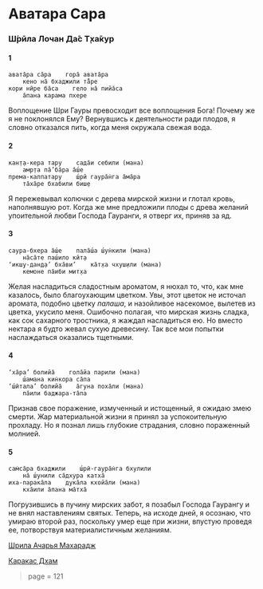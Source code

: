 # Аватара Сара

### Ш́рӣла Лочан Да̄с Т̣ха̄кур

#### 1

    авата̄ра са̄ра    гора̄ авата̄ра
        кено на̄ бхаджили та̄̐ре
    кори нӣре ба̄са    гело на̄ пийа̄са
        а̄пана карама пхере

Воплощение Шри Гауры превосходит все воплощения Бога! Почему же я не поклонялся Ему? Вернувшись к деятельности ради плодов, я словно отказался пить, когда меня окружала свежая вода.

#### 2

    кан̣т̣а-кера тару    сада̄и себили (мана)
        амр̣та па̄’ба̄ра а̄ш́е
    према-калпатару    ш́рӣ гаура̄н̇га а̄ма̄ра
        та̄ха̄ре бхабили биш̣е

Я пережевывал колючки с дерева мирской жизни и глотал кровь, наполнявшую рот. Когда же мне предложили плоды с древа желаний упоительной любви Господа Гауранги, я отверг их, приняв за яд.

#### 3

    саура-бхера а̄ш́е    пала̄ш́а ш́ун̇кили (мана)
        на̄са̄те паш́ило кӣт̣а
    ‘икш̣у-дан̣д̣а’ бха̄ви’    ка̄т̣ха чхуш̣или (мана)
        кемоне па̄иби мит̣ха

Желая насладиться сладостным ароматом, я нюхал то, что, как мне казалось, было благоухающим цветком. Увы, этот цветок не источал аромата, подобно цветку *палаша*, и назойливое насекомое, вылетев из цветка, укусило меня. Ошибочно полагая, что мирская жизнь сладка, как сок сахарного тростника, я жаждал насладиться ею. Но вместо нектара я будто жевал сухую древесину. Так все мои попытки наслаждаться оказались тщетными.

#### 4

    ‘ха̄ра’ болийа̄    гола̄йа парили (мана)
        ш́амана кин̇кора са̄па
    ‘ш́ӣтала’ болийа̄    а̄гуна поха̄ли (мана)
        па̄или баджара-та̄па

Признав свое поражение, измученный и истощенный, я ожидаю змею смерти. Жар материальной жизни я принял за успокоительную прохладу. Но я познал лишь глубокие страдания, словно пораженный молнией.

#### 5

    сам̇са̄ра бхаджили    ш́рӣ-гаура̄н̇га бхулили
        на̄ ш́унили са̄дхура катха̄
    иха-парака̄ла    дука̄ла кхойа̄ли (мана)
        кха̄или а̄пана ма̄тха̄

Погрузившись в пучину мирских забот, я позабыл Господа Гаурангу и не внял наставлениям святых. Теперь, на исходе дней, я осознаю, что умираю второй раз, поскольку умер еще при жизни, впустую проведя ее, потворствуя материалистичным желаниям.


[Шрила Ачарья Махарадж](https://soundcloud.com/bharatimaharaj/acharya-maharaj-avatara-sara)

[Каракас Дхам](https://soundcloud.com/bharatimaharaj/shchsm-karakas-avatara-sara)

> page = 121